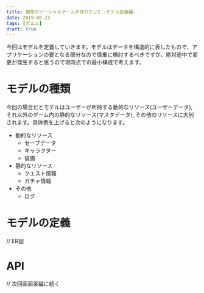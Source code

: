 ```yaml
---
title: 理想のソーシャルゲームが作りたい2 -モデル定義編-
date: 2019-08-23
tags: [ポエム]
draft: true
---
```


今回はモデルを定義していきます。モデルはデータを構造的に表したもので、アプリケーションの要となる部分なので慎重に検討するべきですが、絶対途中で変更が発生すると思うので現時点での最小構成で考えます。

# モデルの種類
今回の場合だとモデルはユーザーが所持する動的なリソース(ユーザーデータ), それ以外のゲーム内の静的なリソース(マスタデータ), その他のリソースに大別されます。具体例を上げると次のようになります。

- 動的なリソース
  - セーブデータ
  - キャラクター
  - 装備
- 静的なリソース
  - クエスト情報
  - ガチャ情報
- その他
  - ログ

# モデルの定義

// ER図

# API

// 次回画面案編に続く